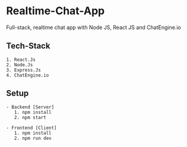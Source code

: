 # Realtime-Chat-App
Full-stack, realtime chat app with Node JS, React JS and ChatEngine.io

## Tech-Stack
```
1. React.Js
2. Node.Js
3. Express.Js
4. ChatEngine.io
```

## Setup
```
- Backend [Server]
   1. npm install
   2. npm start

- Frontend [Client]
   1. npm install
   2. npm run dev
